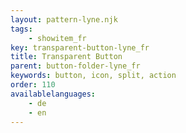 ```yaml
---
layout: pattern-lyne.njk
tags: 
    - showitem_fr
key: transparent-button-lyne_fr
title: Transparent Button
parent: button-folder-lyne_fr
keywords: button, icon, split, action
order: 110
availablelanguages: 
    - de
    - en
---
```

